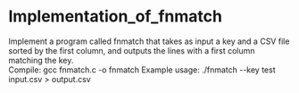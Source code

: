 # Implementation_of_fnmatch
Implement a program called fnmatch that takes as input a key and a CSV file sorted by the first column, and outputs the lines with a first column matching the key.  
Compile: gcc fnmatch.c -o fnmatch
Example usage:  ./fnmatch --key test input.csv > output.csv
